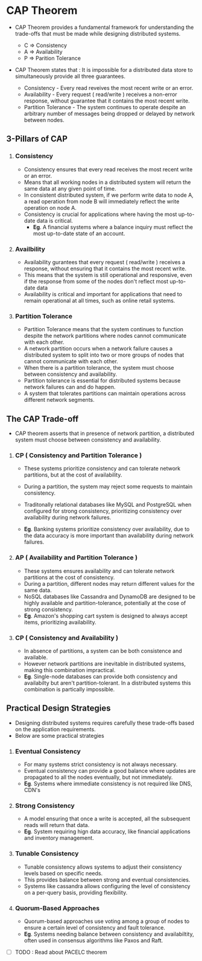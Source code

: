 
# CAP Theorem

- CAP Theorem provides a fundamental framework for understanding the trade-offs that must be made while designing distributed systems.
    - C => Consistency
    - A => Availability
    - P => Parition Tolerance

- CAP Theorem states that : It is impossible for a distributed data store to simultaneously provide all three guarantees.
    - Consistency - Every read reveives the most recent write or an error.
    - Availability - Every request ( read/write ) receives a non-error response, without guarantee that it contains the most recent write.
    - Partition Tolerance - The system continues to operate despite an arbitrary number of messages being dropped or delayed by network between nodes.

## 3-Pillars of CAP
1. ### Consistency
    - Consistency ensures that every read receives the most recent write or an error.
    - Means that all working nodes in a distributed system will return the same data at any given point of time.
    - In consistent distributed system, if we perform write data to node A, a read operation from node B will immediately reflect the write operation on node A.
    - Consistency is crucial for applications where having the most up-to-date data is critical.
        - **Eg**. A financial systems where a balance inquiry must reflect the most up-to-date state of an account.
        
2. ### Availbility
    - Availability gurantees that every request ( read/write ) receives a response, without ensuring that it contains the most recent write.
    - This means that the system is still operational and responsive, even if the response from some of the nodes don't reflect most up-to-date data
    - Availability is critical and important for applications that need to remain operational at all times, such as online retail systems.

3. ### Partition Tolerance
    - Partition Tolerance means that the system continues to function despite the network partitions where nodes cannot communicate with each other.
    - A network partition occurs when a network failure causes a distributed system to split into two or more groups of nodes that cannot communicate with each other.
    - When there is a partition tolerance, the system must choose between consistency and availability.
    - Partition tolerance is essential for distributed systems because network failures can and do happen.
    - A system that tolerates partitions can maintain operations across different network segments.


## The CAP Trade-off
- CAP theorem asserts that in presence of network partition, a distributed system must choose between consistency and availability.

1. ### CP ( Consistency and Partition Tolerance )
    - These systems prioritize consistency and can tolerate network partitions, but at the cost of availability.
    - During a partition, the system may reject some requests to maintain consistency.
    - Traditonally relational databases like MySQL and PostgreSQL when configured for strong consistency, prioritizing consistency over availability during network failures.

    - **Eg**. Banking systems prioritize consistency over availability, due to the data accuracy is more important than availability during network failures.

2. ### AP ( Availability and Partition Tolerance )
    - These systems ensures availability and can tolerate network partitions at the cost of consistency.
    - During a partition, different nodes may return different values for the same data.
    - NoSQL databases like Cassandra and DynamoDB are designed to be highly available and partition-tolerance, potentially at the cose of strong consistency.
    - **Eg**. Amazon's shopping cart system is designed to always accept items, prioritizing availability.

3. ### CP ( Consistency and Availability )
    - In absence of partitions, a system can be both consistence and available.
    - However network partitions are inevitable in distributed systems, making this combination impractical.
    - **Eg**. Single-node databases can provide both consistency and availabilty but aren't partition-tolerant. In a distributed systems this combination is partically impossible.

## Practical Design Strategies
- Designing distributed systems requires carefully these trade-offs based on the application requirements.
- Below are some practical strategies
1. ### Eventual Consistency
	- For many systems strict consistency is not always necessary.
	- Eventual consistency can provide a good balance where updates are propagated to all the nodes eventually, but not immediately.
	- **Eg**. Systems where immediate consistency is not required like DNS, CDN's

2. ### Strong Consistency
	- A model ensuring that once a write is accepted, all the subsequent reads will return that data.
	- **Eg**. System requiring hign data accuracy, like financial applications and inventory management.

3. ### Tunable Consistency
	- Tunable consistency allows systems to adjust their consistency levels based on specific needs.
	- This provides balance between strong and eventual consistencies.
	- Systems like cassandra allows configuring the level of consistency on a per-query basis, providing flexibility.

4. ### Quorum-Based Approaches
	- Quorum-based approaches use voting among a group of nodes to ensure a certain level of consistency and fault tolerance.
	- **Eg**. Systems needing balance between consistency and availabiltity, often used in consensus algorithms like Paxos and Raft.
- [ ] TODO : Read about PACELC theorem
